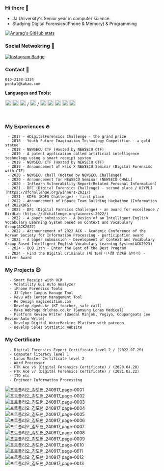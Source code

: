 ### Hi there 👋
<!--
<img src="https://scontent-ssn1-1.xx.fbcdn.net/v/t1.0-9/80385966_114502953381236_6833108576400048128_n.jpg?_nc_cat=111&_nc_sid=09cbfe&_nc_ohc=zxx0HMQLLg0AX9vGPkS&_nc_ht=scontent-ssn1-1.xx&oh=47d12fde589a42e64939280c7e369b1c&oe=5FAAD48D" width=200px>-->  

 - JJ University's Senior year in computer science.
 - Studying Digital Forensics(iPhone & Memory) & Programming

[![Anurag's GitHub stats](https://github-readme-stats.vercel.app/api?username=kim-do-hyeon)](https://github.com/anuraghazra/github-readme-stats)

### Social Netwokring 💬
  [![Instagram Badge](https://img.shields.io/badge/instagram-d14836?style=flat-square&logo=instagram&logoColor=white&link=https://instagram.com/pental.20)](https://instagram.com/pental.20)

### Contact 📱
```
010-2138-1334
pental@kakao.com
```



**Languages and Tools:** 

<code><img height="20" src="https://profilinator.rishav.dev/skills-assets/c-original.svg" alt="C"></code>
<code><img height="20" src="https://profilinator.rishav.dev/skills-assets/python-original.svg" alt="Python"></code>
<code><img height="20" src="https://profilinator.rishav.dev/skills-assets/java-original-wordmark.svg" alt="Java" ></code>
/
<code><img height="20" src="https://profilinator.rishav.dev/skills-assets/mysql-original-wordmark.svg" alt="MySQL"></code>
/
<code><img height="20" src="https://profilinator.rishav.dev/skills-assets/git-scm-icon.svg" alt="Git"></code>
<code><img height="20" src="https://profilinator.rishav.dev/skills-assets/gnu_bash-icon.svg" alt="Bash"></code>
<code><img height="20" src="https://profilinator.rishav.dev/skills-assets/linux-original.svg" alt="Linux"></code>
<code><img height="20" src="https://profilinator.rishav.dev/skills-assets/docker-original-wordmark.svg" alt="Docker"></code>
<code><img height="20" src="https://profilinator.rishav.dev/skills-assets/google_cloud-icon.svg" alt="GCP"></code>
  

<br />

### My Experiences :fire:
```
 - 2017 - eDigitalForensics Challenge - the grand prize
 - 2018 - Youth Future Imagination Technology Competition - a gold statue
 - 2018 - NEWSECU CTF (Hosted by NEWSECU CTF)
 - 2019 - A patent application called artificial intelligence technology using a smart receipt system
 - 2019 - NEWSECU CTF (Hosted by NEWSECU CTF)
 - 2019 - Announcement of ksis X NEWSECU Seminar (Digital Forensisc with CTF)
 - 2020 - NEWSECU Chall (Hosted by NEWSECU Challenge)
 - 2020 - Announcement for NEWSECU Seminar (NEWSECU CHALL)
 - 2020 - Inflearn Vulnerability Report(Related Personal Information)
 - 2021 - DFC (Digital Forensics Challenge) - second place / K2YPLJ (https://dfchallenge.org/winners-2021/)
 - 2021 - KDFS (KDFS Challenge) - first place
 - 2022 - Announcement of HSpace Team Building Hackathon (Information of 2022KDFS)
 - 2022 - DFC (Digital Fornsics Challenge) - an award for excellence / BirdLab (https://dfchallenge.org/winners-2022/)
 - 2022 - A paper submission - A Design of an Intelligent English Vocabulary Learning System based on Context and Vocabulary Group(ACK2022)
 - 2022 - Accnouncement of 2022 ACK - Academic Conference of the Korean Society for Information Processing - participation award
 - 2023 - A paper submission - Development of Context and Vocabulary Group-Based Intelligent English Vocabulary Learning System(ACK2023)
 - 2024 - BOB 13th - Enter the Best of the Best Program
 - 2024 - Find the Digital Criminals (제 10회 디지털 범인을 찾아라) - Silver Award
```

### My Projects 😄
```
  - Smart Receipt with OCR
  - Volatility Gui Auto Analyzer
  - iPhone Forensics Tools
  - JJ Cyber Campus Manage Tool
  - Revu Ads Center Management Tool
  - Re Design magicedition.com
  - Develop dgedu.kr (KT teacher, safe call)
  - Make WebPage drlohas.co.kr (Samsung Lohas Medical)
  - Platform Review Writer (Baedal Minjok, Yogiyo, Coupangeats Ceo Review Auto Write)
  - Develop Digital WaterMarking Platform with patreon
  - Develop Sales Statistic Website
```

### My Certificate ###
```
  - Digital Forensics Expert Certificate level 2 / (2022.07.29)
  - Computer literacy level 1
  - Linux Master Certificate level 2
  - Word Processor
  - FTK Ace v6 (Digital Forensics Certificate) / (2020.04.28)
  - FTK Ace v7 (Digital Forensics Certificate) / (2021.02.22)
  - ITQ etc
  - Engineer Information Processing
```
![포트폴리오_김도현_240917_page-0001](https://github.com/user-attachments/assets/9ba655b0-36be-4349-8165-fc3c62ae822e)
![포트폴리오_김도현_240917_page-0002](https://github.com/user-attachments/assets/3c43c479-cb7d-4572-a4ec-eff20d3a47c9)
![포트폴리오_김도현_240917_page-0003](https://github.com/user-attachments/assets/be319497-819c-40a5-b1a6-809ca69e5851)
![포트폴리오_김도현_240917_page-0004](https://github.com/user-attachments/assets/1ccc9268-28f2-4f77-9c65-aa965e84d485)
![포트폴리오_김도현_240917_page-0005](https://github.com/user-attachments/assets/6c28562c-a670-4d26-ae38-4ba1a6b258ee)
![포트폴리오_김도현_240917_page-0006](https://github.com/user-attachments/assets/e3bdcca7-0c0b-4850-bc25-583b685f47c2)
![포트폴리오_김도현_240917_page-0007](https://github.com/user-attachments/assets/8156f985-22db-4c10-ae18-24d20d46aace)
![포트폴리오_김도현_240917_page-0008](https://github.com/user-attachments/assets/5630b7be-8214-452f-9cb0-ae5b5cd00d55)
![포트폴리오_김도현_240917_page-0009](https://github.com/user-attachments/assets/32973351-521b-49d0-8344-42e92e5bfa25)
![포트폴리오_김도현_240917_page-0010](https://github.com/user-attachments/assets/ea41b7f2-5273-43f6-89d9-f9d47e3269d6)
![포트폴리오_김도현_240917_page-0011](https://github.com/user-attachments/assets/be864203-4c26-4dbe-ae32-a57200030e29)
![포트폴리오_김도현_240917_page-0012](https://github.com/user-attachments/assets/c81681d5-b7d8-42cc-973f-590ce74fd6e0)
![포트폴리오_김도현_240917_page-0013](https://github.com/user-attachments/assets/e5fcdc08-f08d-4509-b2dc-bdcda6dd6b90)
